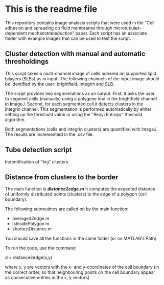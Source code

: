 # This is the readme file #

This repository contains image analysis scripts that were used in the "Cell adhesion and spreading on fluid membranes through microtubules-dependent mechanotransduction" paper. Each script has an associate folder with example images that can be used to test the script.

## Cluster detection with manual and automatic thresholdings ##

This script takes a multi-channel image of cells adhered on supported lipid bilayers (SLBs) as in input. The following channels of the input image should be identified by the user: brightfield, integrin and SLB.

The script provides two segmentations as an output. First, it asks the user to segment cells (manually) using a polygone tool in the brightfield channel in ImageJ. Second, for each segmented cell it detects clusters in the integrin channel. This segmentation is performed automatically by either setting up the threshold value or using the "Rényi Entropy" theshold algorithm. 

Both segmentations (cells and integrin clusters) are quantified with ImageJ. The results are incrementied in the .csv file.

## Tube detection script ##

Indentification of "big" clusters.

## Distance from clusters to the border ##

The main function is ***distance2edge.m***
It computes the expected distance of uniformly distributed points (clusters) to the edge of a polygon (cell boundary). 

The following subroutines are called on by the main function:
- averaged2edge.m
- isInsidePolygon.m
- shortestDistance.m

You should save all the functions in the same folder (or on MATLAB's Path).

To run the code, use the command

d = distance2edge(x,y)

where x, y are vectors with the x- and y-coordinates of the cell boundary (in the correct order, so that neighbouring points on the cell boundary appear as consecutive entries in the x, y vectors).


